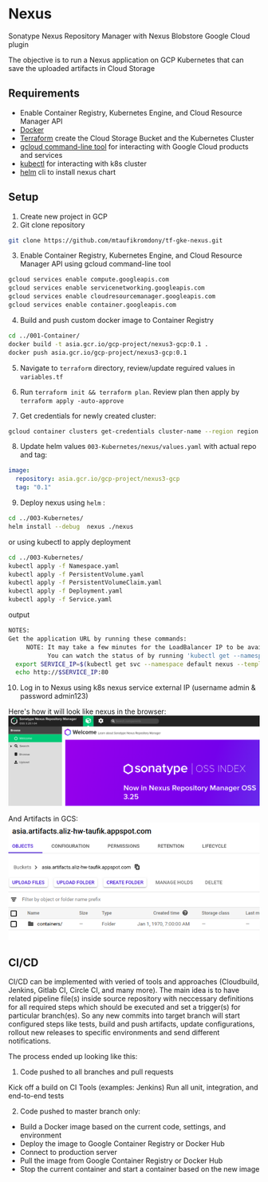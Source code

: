 # Nexus
Sonatype Nexus Repository Manager with Nexus Blobstore Google Cloud plugin

The objective is to run a Nexus application on GCP Kubernetes that can save the uploaded artifacts in Cloud Storage

## Requirements

- Enable Container Registry, Kubernetes Engine, and Cloud Resource Manager API
- [Docker](https://docs.docker.com/get-docker/)
- [Terraform](https://learn.hashicorp.com/terraform/getting-started/install.html) create the Cloud Storage Bucket and the Kubernetes Cluster 
- [gcloud command-line tool](https://cloud.google.com/sdk/docs/quickstarts) for interacting with Google Cloud products and services
- [kubectl](https://kubernetes.io/docs/tasks/tools/install-kubectl/) for interacting with k8s cluster
- [helm](https://helm.sh/docs/intro/install/) cli to install nexus chart

## Setup

1. Create new project in GCP
2. Git clone repository
```bash
git clone https://github.com/mtaufikromdony/tf-gke-nexus.git
```
3. Enable Container Registry, Kubernetes Engine, and Cloud Resource Manager API using gcloud command-line tool
```bash
gcloud services enable compute.googleapis.com
gcloud services enable servicenetworking.googleapis.com
gcloud services enable cloudresourcemanager.googleapis.com
gcloud services enable container.googleapis.com
```
4. Build and push custom docker image to Container Registry
```bash
cd ../001-Container/
docker build -t asia.gcr.io/gcp-project/nexus3-gcp:0.1 .
docker push asia.gcr.io/gcp-project/nexus3-gcp:0.1
```
5. Navigate to `terraform` directory, review/update reguired values in `variables.tf`

6. Run `terraform init && terraform plan`. Review plan then apply by `terraform apply -auto-approve`
7. Get credentials for newly created cluster:

```bash
gcloud container clusters get-credentials cluster-name --region region --project project-id
```

8. Update helm values `003-Kubernetes/nexus/values.yaml` with actual repo and tag:

```yaml
image:
  repository: asia.gcr.io/gcp-project/nexus3-gcp
  tag: "0.1"
```
9. Deploy nexus using `helm` :

```bash
cd ../003-Kubernetes/
helm install --debug  nexus ./nexus
```
or using kubectl to apply deployment
```bash
cd ../003-Kubernetes/
kubectl apply -f Namespace.yaml
kubectl apply -f PersistentVolume.yaml
kubectl apply -f PersistentVolumeClaim.yaml
kubectl apply -f Deployment.yaml 
kubectl apply -f Service.yaml
```

output
```bash
NOTES:
Get the application URL by running these commands:
     NOTE: It may take a few minutes for the LoadBalancer IP to be available.
           You can watch the status of by running 'kubectl get --namespace default svc -w nexus'
  export SERVICE_IP=$(kubectl get svc --namespace default nexus --template "{{ range (index .status.loadBalancer.ingress 0) }}{{.}}{{ end }}")
  echo http://$SERVICE_IP:80
```
10. Log in to Nexus using k8s nexus service external IP (username admin & password admin123)

Here's how it will look like nexus in the browser: ![nexus](003-Kubernetes/capture/nexus.png)

And Artifacts in GCS:<br /> ![artifacts](003-Kubernetes/capture/gcs-artifacts.png)<br />

## CI/CD

CI/CD can be implemented with veried of tools and approaches (Cloudbuild, Jenkins, Gitlab CI, Circle CI, and many more).
The main idea is to have related pipeline file(s) inside source repository with neccessary definitions for all required steps which should be executed and set a trigger(s) for particular branch(es). So any new commits into target branch will start configured steps like tests, build and push artifacts, update configurations, rollout new releases to specific environments and send different notifications.

The process ended up looking like this:

1. Code pushed to all branches and pull requests

Kick off a build on CI Tools (examples: Jenkins)
Run all unit, integration, and end-to-end tests

2. Code pushed to master branch only:

- Build a Docker image based on the current code, settings, and environment
- Deploy the image to Google Container Registry or Docker Hub
- Connect to production server
- Pull the image from Google Container Registry or Docker Hub
- Stop the current container and start a container based on the new image
